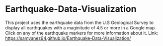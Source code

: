 # Earthquake-Data-Visualization
This project uses the earthquake data from the U.S Geological Survey to display all earthquakes with a maginitude of 4.5 or more in a Google map. Click on any of the earthquake markers for more information about it. Link: https://samyanez94.github.io/Earthquake-Data-Visualization/
